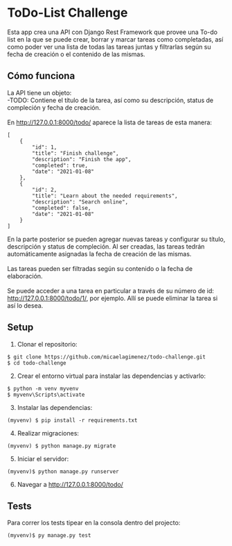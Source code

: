 # ToDo-List Challenge

Esta app crea una API con Django Rest Framework que provee una To-do list en la que se puede crear, borrar y marcar tareas como completadas, así como poder ver una lista de todas las tareas juntas y filtrarlas según su fecha de creación o el contenido de las mismas.

## Cómo funciona
La API tiene un objeto:<br>
-TODO: Contiene el título de la tarea, así como su descripción, status de compleción y fecha de creación.<br>
<br>
En http://127.0.0.1:8000/todo/ aparece la lista de tareas de esta manera:
```
[
    {
        "id": 1,
        "title": "Finish challenge",
        "description": "Finish the app",
        "completed": true,
        "date": "2021-01-08"
    },
    {
        "id": 2,
        "title": "Learn about the needed requirements",
        "description": "Search online",
        "completed": false,
        "date": "2021-01-08"
    }
]
```
En la parte posterior se pueden agregar nuevas tareas y configurar su título, descripción y status de compleción. Al ser creadas, las tareas tedrán automáticamente asignadas la fecha de creación de las mismas. <br><br>
Las tareas pueden ser filtradas según su contenido o la fecha de elaboración.<br><br>
Se puede acceder a una tarea en particular a través de su número de id: http://127.0.0.1:8000/todo/1/, por ejemplo. Allí se puede eliminar la tarea si así lo desea.

## Setup
1. Clonar el repositorio:
```
$ git clone https://github.com/micaelagimenez/todo-challenge.git
$ cd todo-challenge
```
2. Crear el entorno virtual para instalar las dependencias y activarlo:
```
$ python -m venv myvenv
$ myvenv\Scripts\activate
```
3. Instalar las dependencias:
```
(myvenv) $ pip install -r requirements.txt
```
4. Realizar migraciones:
```
(myvenv) $ python manage.py migrate
```
5. Iniciar el servidor:
```
(myvenv)$ python manage.py runserver
```
6. Navegar a http://127.0.0.1:8000/todo/

## Tests
Para correr los tests tipear en la consola dentro del projecto:
```
(myvenv)$ py manage.py test
```
